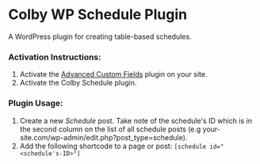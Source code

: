 # Colby WP Schedule Plugin
A WordPress plugin for creating table-based schedules.

### Activation Instructions:
1. Activate the [Advanced Custom Fields](https://www.advancedcustomfields.com/) plugin on your site.
2. Activate the Colby Schedule plugin.

### Plugin Usage:
1. Create a new *Schedule* post. Take note of the schedule's ID which is in the second column on the list of all schedule posts (e.g your-site.com/wp-admin/edit.php?post_type=schedule).
2. Add the following shortcode to a page or post: `[schedule id="<schedule's-ID>"]`
